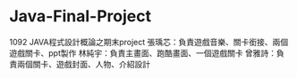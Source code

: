 # Java-Final-Project
1092 JAVA程式設計概論之期末project
張瑀芯：負責遊戲音樂、關卡銜接、兩個遊戲關卡、ppt製作
林純宇：負責主畫面、跑酷畫面、一個遊戲關卡
曾雅詩：負責兩個關卡、遊戲封面、人物、介紹設計
